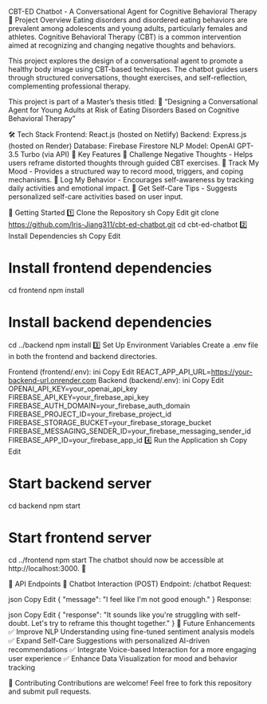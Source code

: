 CBT-ED Chatbot - A Conversational Agent for Cognitive Behavioral Therapy
🌱 Project Overview
Eating disorders and disordered eating behaviors are prevalent among adolescents and young adults, particularly females and athletes. Cognitive Behavioral Therapy (CBT) is a common intervention aimed at recognizing and changing negative thoughts and behaviors.

This project explores the design of a conversational agent to promote a healthy body image using CBT-based techniques. The chatbot guides users through structured conversations, thought exercises, and self-reflection, complementing professional therapy.

This project is part of a Master’s thesis titled:
📝 “Designing a Conversational Agent for Young Adults at Risk of Eating Disorders Based on Cognitive Behavioral Therapy”

🛠 Tech Stack
Frontend: React.js (hosted on Netlify)
Backend: Express.js (hosted on Render)
Database: Firebase Firestore
NLP Model: OpenAI GPT-3.5 Turbo (via API)
🌟 Key Features
🔹 Challenge Negative Thoughts - Helps users reframe distorted thoughts through guided CBT exercises.
🔹 Track My Mood - Provides a structured way to record mood, triggers, and coping mechanisms.
🔹 Log My Behavior - Encourages self-awareness by tracking daily activities and emotional impact.
🔹 Get Self-Care Tips - Suggests personalized self-care activities based on user input.

🚀 Getting Started
1️⃣ Clone the Repository
sh
Copy
Edit
git clone https://github.com/Iris-Jiang311/cbt-ed-chatbot.git
cd cbt-ed-chatbot
2️⃣ Install Dependencies
sh
Copy
Edit
# Install frontend dependencies
cd frontend
npm install

# Install backend dependencies
cd ../backend
npm install
3️⃣ Set Up Environment Variables
Create a .env file in both the frontend and backend directories.

Frontend (frontend/.env):
ini
Copy
Edit
REACT_APP_API_URL=https://your-backend-url.onrender.com
Backend (backend/.env):
ini
Copy
Edit
OPENAI_API_KEY=your_openai_api_key
FIREBASE_API_KEY=your_firebase_api_key
FIREBASE_AUTH_DOMAIN=your_firebase_auth_domain
FIREBASE_PROJECT_ID=your_firebase_project_id
FIREBASE_STORAGE_BUCKET=your_firebase_storage_bucket
FIREBASE_MESSAGING_SENDER_ID=your_firebase_messaging_sender_id
FIREBASE_APP_ID=your_firebase_app_id
4️⃣ Run the Application
sh
Copy
Edit
# Start backend server
cd backend
npm start

# Start frontend server
cd ../frontend
npm start
The chatbot should now be accessible at http://localhost:3000. 🚀

🔌 API Endpoints
📝 Chatbot Interaction (POST)
Endpoint: /chatbot
Request:

json
Copy
Edit
{
  "message": "I feel like I'm not good enough."
}
Response:

json
Copy
Edit
{
  "response": "It sounds like you're struggling with self-doubt. Let's try to reframe this thought together."
}
📌 Future Enhancements
✅ Improve NLP Understanding using fine-tuned sentiment analysis models
✅ Expand Self-Care Suggestions with personalized AI-driven recommendations
✅ Integrate Voice-based Interaction for a more engaging user experience
✅ Enhance Data Visualization for mood and behavior tracking

🤝 Contributing
Contributions are welcome! Feel free to fork this repository and submit pull requests.
